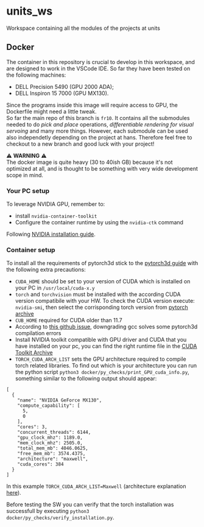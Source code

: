 # units_ws
Workspace containing all the modules of the projects at units

## Docker
The container in this repository is crucial to develop in this workspace, and are designed to work in the VSCode IDE. So far they have been tested on the following machines:
* DELL Precision 5490 (GPU 2000 ADA);
* DELL Inspiron 15 7000 (GPU MX130).

Since the programs inside this image will require access to GPU, the Dockerfile might need a little tweak.  
So far the main repo of this branch is `fr10`. It contains all the submodules needed to do *pick and place* operations, *differentiable rendering for visual servoing* and many more things. However, each submodule can be used also independetly depending on the project at hans. Therefore feel free to checkout to a new branch and good luck with your project!

:warning: **WARNING** :warning:  
The docker image is quite heavy (30 to 40ish GB) because it's not optimized at all, and is thought to be something with very wide development scope in mind.

### Your PC setup
To leverage NVIDIA GPU, remember to:
* install `nvidia-container-toolkit`
* Configure the container runtime by using the `nvidia-ctk` command

Following [NVIDIA installation guide](https://docs.nvidia.com/datacenter/cloud-native/container-toolkit/latest/install-guide.html).

### Container setup
To install all the requirements of pytorch3d stick to the [pytorch3d guide](https://github.com/facebookresearch/pytorch3d/blob/main/INSTALL.md) with the following extra precautions:
* `CUDA_HOME` should be set to your version of CUDA which is installed on your PC in `/usr/local/cuda-x.y`  
* `torch` and `torchvision` must be installed with the according CUDA version compatibile with your HW. To check the CUDA version execute: `nvidia-smi`, then select the corrisponding torch version from [pytorch archive](https://pytorch.org/get-started/previous-versions/)  
* `CUB_HOME` required for CUDA older than 11.7  
* According to [this github issue](https://github.com/facebookresearch/pytorch3d/issues/1206), downgrading gcc solves some pytorch3d compilation errors
* Install NVIDIA toolkit compatible with GPU driver and CUDA that you have installed on your pc, you can find the right runtime file in the [CUDA Toolkit Archive](https://developer.nvidia.com/cuda-toolkit-archive)  
* `TORCH_CUDA_ARCH_LIST` sets the GPU architecture required to compile torch related libraries. To find out which is your architecture you can run the python script `python3 docker/py_checks/print_GPU_cuda_info.py`, something similar to the following output should appear:
```
[
  {
    "name": "NVIDIA GeForce MX130",
    "compute_capability": [
      5,
      0
    ],
    "cores": 3,
    "concurrent_threads": 6144,
    "gpu_clock_mhz": 1189.0,
    "mem_clock_mhz": 2505.0,
    "total_mem_mb": 4046.0625,
    "free_mem_mb": 3574.4375,
    "architecture": "maxwell",
    "cuda_cores": 384
  }
]
```
In this example `TORCH_CUDA_ARCH_LIST=Maxwell` (architecture explanation [here](https://en.wikipedia.org/wiki/CUDA)).

Before testing the SW you can verify that the torch installation was successfull by executing `python3 docker/py_checks/verify_installation.py`.

